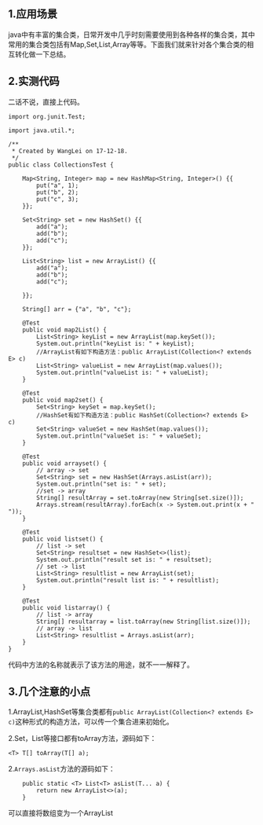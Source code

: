 ## 1.应用场景
java中有丰富的集合类，日常开发中几乎时刻需要使用到各种各样的集合类，其中常用的集合类包括有Map,Set,List,Array等等。下面我们就来针对各个集合类的相互转化做一下总结。  

## 2.实测代码
二话不说，直接上代码。  

```
import org.junit.Test;

import java.util.*;

/**
 * Created by WangLei on 17-12-18.
 */
public class CollectionsTest {

    Map<String, Integer> map = new HashMap<String, Integer>() {{
        put("a", 1);
        put("b", 2);
        put("c", 3);
    }};

    Set<String> set = new HashSet() {{
        add("a");
        add("b");
        add("c");
    }};

    List<String> list = new ArrayList() {{
        add("a");
        add("b");
        add("c");

    }};

    String[] arr = {"a", "b", "c"};

    @Test
    public void map2List() {
        List<String> keyList = new ArrayList(map.keySet());
        System.out.println("keyList is: " + keyList);
        //ArrayList有如下构造方法：public ArrayList(Collection<? extends E> c)
        List<String> valueList = new ArrayList(map.values());
        System.out.println("valueList is: " + valueList);
    }

    @Test
    public void map2set() {
        Set<String> keySet = map.keySet();
        //HashSet有如下构造方法：public HashSet(Collection<? extends E> c)
        Set<String> valueSet = new HashSet(map.values());
        System.out.println("valueSet is: " + valueSet);
    }

    @Test
    public void arrayset() {
        // array -> set
        Set<String> set = new HashSet(Arrays.asList(arr));
        System.out.println("set is: " + set);
        //set -> array
        String[] resultArray = set.toArray(new String[set.size()]);
        Arrays.stream(resultArray).forEach(x -> System.out.print(x + " "));
    }

    @Test
    public void listset() {
        // list -> set
        Set<String> resultset = new HashSet<>(list);
        System.out.println("result set is: " + resultset);
        // set -> list
        List<String> resultlist = new ArrayList(set);
        System.out.println("result list is: " + resultlist);
    }

    @Test
    public void listarray() {
        // list -> array
        String[] resultarray = list.toArray(new String[list.size()]);
        // array -> list
        List<String> resultlist = Arrays.asList(arr);
    }
}
```  

代码中方法的名称就表示了该方法的用途，就不一一解释了。  

## 3.几个注意的小点
1.ArrayList,HashSet等集合类都有`public ArrayList(Collection<? extends E> c)`这种形式的构造方法，可以传一个集合进来初始化。  

2.Set，List等接口都有toArray方法，源码如下：  

```
<T> T[] toArray(T[] a);
```  

2.`Arrays.asList`方法的源码如下：  

```
    public static <T> List<T> asList(T... a) {
        return new ArrayList<>(a);
    }
```  

可以直接将数组变为一个ArrayList  